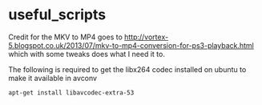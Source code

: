 useful_scripts
==============

Credit for the MKV to MP4 goes to http://vortex-5.blogspot.co.uk/2013/07/mkv-to-mp4-conversion-for-ps3-playback.html which with some tweaks does what I need it to.

The following is required to get the libx264 codec installed on ubuntu to make it available in avconv
```bash
apt-get install libavcodec-extra-53
```
